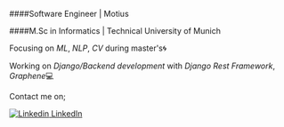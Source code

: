 ####Software Engineer | Motius

####M.Sc in Informatics | Technical University of Munich

Focusing on *ML*, *NLP*, *CV* during master's:cyclone:

Working on *Django/Backend development* with *Django Rest Framework*, *Graphene*:computer:


Contact me on;

[![Linkedin](https://i.stack.imgur.com/gVE0j.png) LinkedIn](https://www.linkedin.com/in/asl%C4%B1-k%C3%B6k-69969b131/)
